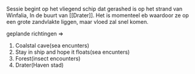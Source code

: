 Sessie begint op het vliegend schip dat gerashed is op het strand van Winfalia, In de buurt van [[Drater]]. 
Het is momenteel eb waardoor ze op een grote zandvlakte liggen, maar vloed zal snel komen. 


geplande richtingen =>

1. Coalstal cave(sea encunters)
2. Stay in ship and hope it floats(sea encunters)
3. Forest(insect encounters)
4. Drater(Haven stad)


